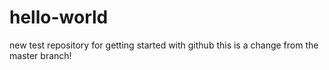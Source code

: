 # hello-world
new test repository for getting started with github
this is a change from the master branch!
